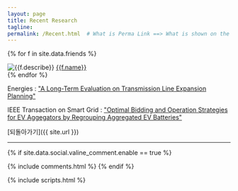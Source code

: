 ```yaml
---
layout: page
title: Recent Research
tagline:
permalink: /Recent.html  # What is Perma Link ==> What is shown on the URL, https://sini1919.github.io/[permalink].html 이런식
---
```



{% for f in site.data.friends %}  
<div class="link-chip">
 <img alt="{{f.describe}}" src="{{f.image}}" class="link-chip-icon">
 <a title="{{f.describe}}" target="_blank" class="link-chip-title" href="{{f.url}}">{{f.name}}</a>
</div>
{% endfor %}

Energies : ["A Long-Term Evaluation on Transmission Line Expansion Planning"](https://doi.org/10.3390/en13081899)

IEEE Transaction on Smart Grid : [ "Optimal Bidding and Operation Strategies for EV Aggegators by Regrouping Aggregated EV Batteries"](https://doi.org/10.1109/TSG.2020.2999887)

[되돌아가기]({{ site.url }})

<hr/>

  {% if site.data.social.valine_comment.enable  == true %}
  <script src="/comment/av-min.js"></script>
  <script src="/comment/Valine.min.js"></script>
  <div id="comments"></div>
  {% include comments.html %}
  {% endif %}

  {% include scripts.html %}
